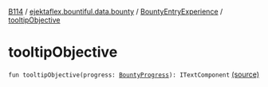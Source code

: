 [B114](../../index.md) / [ejektaflex.bountiful.data.bounty](../index.md) / [BountyEntryExperience](index.md) / [tooltipObjective](./tooltip-objective.md)

# tooltipObjective

`fun tooltipObjective(progress: `[`BountyProgress`](../-bounty-progress/index.md)`): ITextComponent` [(source)](https://github.com/ejektaflex/Bountiful/tree/develop/src/main/kotlin/ejektaflex/bountiful/data/bounty/BountyEntryExperience.kt#L68)